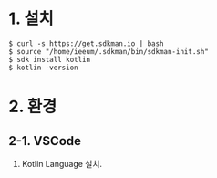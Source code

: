 # 1. 설치
```
$ curl -s https://get.sdkman.io | bash
$ source "/home/ieeum/.sdkman/bin/sdkman-init.sh"
$ sdk install kotlin
$ kotlin -version
```
# 2. 환경
## 2-1. VSCode
1. Kotlin Language 설치.

